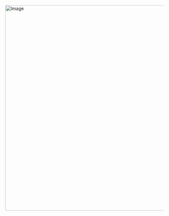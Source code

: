 <img width="1425" height="653" alt="Image" src="https://github.com/user-attachments/assets/669c3eea-11a3-4e6e-acc1-6944f46f3e5e" />